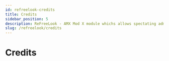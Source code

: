 ```yaml
---
id: refreelook-credits
title: Credits
sidebar_position: 5
description: ReFreeLook - AMX Mod X module whichs allows spectating admins to use any camera modes whatever `mp_forcecamera` or `mp_forcechasecam `value. This only works for latest `ReGameDLL_CS` version.
slug: /refreelook/credits
---
```


<head>
  <title>ReFreeLook: Credits | ReHLDS</title>
</head>

# Credits
